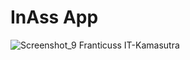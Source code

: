 # InAss App
![Screenshot_9](https://user-images.githubusercontent.com/70944846/113482174-08ea8000-94a6-11eb-8c54-044fbe6853fc.png)
Franticuss IT-Kamasutra

